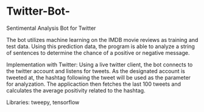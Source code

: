 # Twitter-Bot-
Sentimental Analysis Bot for Twitter

The bot utilizes machine learning on the IMDB movie reviews as training and test data. Using this prediction data, the program is able to analyze a string of sentences to determine the chance of a positive or negative message.

Implementation with Twitter: Using a live twitter client, the bot connects to the twitter account and listens for tweets. As the designated account is tweeted at, the hashtag following the tweet will be used as the parameter for analyzation. The applicaction then fetches the last 100 tweets and calculates the average positivity related to the hashtag.

Libraries: tweepy, tensorflow

